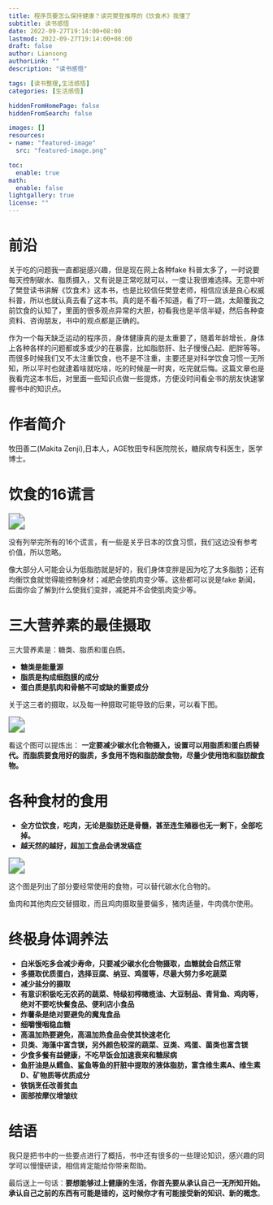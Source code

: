 ```yaml
---
title: 程序员要怎么保持健康？读完樊登推荐的《饮食术》我懂了
subtitle: 读书感悟
date: 2022-09-27T19:14:00+08:00
lastmod: 2022-09-27T19:14:00+08:00
draft: false
author: Liansong
authorLink: ""
description: "读书感悟"

tags: [读书整理,生活感悟]
categories: [生活感悟]

hiddenFromHomePage: false
hiddenFromSearch: false

images: []
resources:
- name: "featured-image"
  src: "featured-image.png"

toc:
  enable: true
math:
  enable: false
lightgallery: true
license: ""
---
```


# 前沿

关于吃的问题我一直都挺感兴趣，但是现在网上各种fake 科普太多了，一时说要每天控制碳水、脂质摄入，又有说是正常吃就可以，一度让我很难选择。无意中听了樊登读书讲解《饮食术》这本书，也是比较信任樊登老师，相信应该是良心权威科普，所以也就认真去看了这本书。真的是不看不知道，看了吓一跳，太颠覆我之前饮食的认知了，里面的很多观点异常的大胆，初看我也是半信半疑，然后各种查资料、咨询朋友，书中的观点都是正确的。

作为一个每天缺乏运动的程序员，身体健康真的是太重要了，随着年龄增长，身体上各种各样的问题都或多或少的在暴露，比如脂肪肝、肚子慢慢凸起、肥胖等等。而很多时候我们又不太注重饮食，也不是不注重，主要还是对科学饮食习惯一无所知，所以平时也就逮着啥就吃啥，吃的时候是一时爽，吃完就后悔。这篇文章也是我看完这本书后，对里面一些知识点做一些提炼，方便没时间看全书的朋友快速掌握书中的知识点。

# 作者简介
牧田善二(Makita Zenji),日本人，AGE牧田专科医院院长，糖尿病专科医生，医学博士。


# 饮食的16谎言
<img src="https://cdn.jsdelivr.net/gh/yeliansong/github-blog-PIC/blog-images/a2umlb.jpg" style="zoom:200%;" />

没有列举完所有的16个谎言，有一些是关乎日本的饮食习惯，我们这边没有参考价值，所以忽略。

像大部分人可能会认为低脂肪就是好的，我们身体变胖是因为吃了太多脂肪；还有均衡饮食就觉得能控制身材；减肥会使肌肉变少等。这些都可以说是fake 新闻，后面你会了解到什么使我们变胖，减肥并不会使肌肉变少等。

# 三大营养素的最佳摄取
三大营养素是：糖类、脂质和蛋白质。

- **糖类是能量源**
- **脂质是构成细胞膜的成分**
- **蛋白质是肌肉和骨骼不可或缺的重要成分**

关于这三者的摄取，以及每一种摄取可能导致的后果，可以看下图。

<img src="https://cdn.jsdelivr.net/gh/yeliansong/github-blog-PIC/blog-images/gggg.png" style="zoom:200%;" />



看这个图可以提炼出： **一定要减少碳水化合物摄入，设置可以用脂质和蛋白质替代。而脂质要食用好的脂质，多食用不饱和脂肪酸食物，尽量少使用饱和脂肪酸食物。**

# 各种食材的食用
- **全方位饮食，吃肉，无论是脂肪还是骨髓，甚至连生殖器也无一剩下，全部吃掉。**
- **越天然的越好，超加工食品会诱发癌症**

<img src="https://cdn.jsdelivr.net/gh/yeliansong/github-blog-PIC/blog-images/hhhh.png" style="zoom:200%;" />

这个图是列出了部分要经常使用的食物，可以替代碳水化合物的。 

鱼肉和其他肉应交替摄取，而且鸡肉摄取量要偏多，猪肉适量，牛肉偶尔使用。

# 终极身体调养法
- **白米饭吃多会减少寿命，只要减少碳水化合物摄取，血糖就会自然正常**
- **多摄取优质蛋白，选择豆腐、纳豆、鸡蛋等，尽最大努力多吃蔬菜**
- **减少盐分的摄取**
- **有意识积极吃无农药的蔬菜、特级初榨橄榄油、大豆制品、青背鱼、鸡肉等，绝对不要吃快餐食品、便利店小食品**
- **炸薯条是绝对要避免的魔鬼食品**
- **细嚼慢咽稳血糖**
- **高温加热要避免，高温加热食品会使其快速老化**
- **贝类、海藻中富含镁，另外颜色较深的蔬菜、豆类、鸡蛋、菌类也富含镁**
- **少食多餐有益健康，不吃早饭会加速衰来和糖尿病**
- **鱼肝油是从鳕鱼、鲨鱼等鱼的肝脏中提取的液体脂肪，富含维生素A、维生素D、矿物质等优质成分**
- **铁锅烹任改善贫血**
- **面部按摩仪增皱纹**

# 结语
我只是把书中的一些要点进行了概括，书中还有很多的一些理论知识，感兴趣的同学可以慢慢研读，相信肯定能给你带来帮助。

最后送上一句话：**要想能够过上健康的生活，你首先要从承认自己一无所知开始。承认自己之前的东西有可能是错的，这时候你才有可能接受新的知识、新的概念**。
